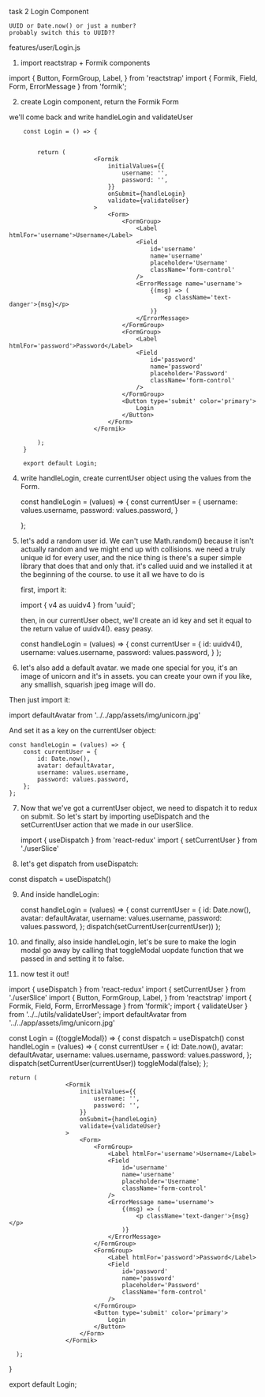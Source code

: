 task 2 Login Component

    UUID or Date.now() or just a number?
    probably switch this to UUID?? 

features/user/Login.js

1. import reactstrap + Formik components

import {
    Button,
    FormGroup,
    Label,
} from 'reactstrap'
import { Formik, Field, Form, ErrorMessage } from 'formik';


2. create Login component, return the Formik Form

we'll come back and write handleLogin and validateUser


        const Login = () => {
            
            
            return (
                            <Formik
                                initialValues={{
                                    username: '',
                                    password: '',
                                }}
                                onSubmit={handleLogin}
                                validate={validateUser}
                            >
                                <Form>
                                    <FormGroup>
                                        <Label htmlFor='username'>Username</Label>
                                        <Field
                                            id='username'
                                            name='username'
                                            placeholder='Username'
                                            className='form-control'
                                        />
                                        <ErrorMessage name='username'>
                                            {(msg) => (
                                                <p className='text-danger'>{msg}</p>
                                            )}
                                        </ErrorMessage>
                                    </FormGroup>
                                    <FormGroup>
                                        <Label htmlFor='password'>Password</Label>
                                        <Field
                                            id='password'
                                            name='password'
                                            placeholder='Password'
                                            className='form-control'
                                        />
                                    </FormGroup>
                                    <Button type='submit' color='primary'>
                                        Login
                                    </Button>
                                </Form>
                            </Formik>

            );
        }
        
        export default Login;



4. write handleLogin, create currentUser object using the values from the Form.

    const handleLogin = (values) => {
        const currentUser = {
            username: values.username,
            password: values.password,
        }
      
    };


5.  let's add a random user id.  We can't use Math.random() because it isn't actually random and we might end up with collisions.  we need a truly unique id for every user, and the nice thing is there's a super simple library that does that and only that.  it's called uuid and we installed it at the beginning of the course.  to use it all we have to do is 

    first, import it:

    import { v4 as uuidv4 } from 'uuid';

    then, in our currentUser obect, we'll create an id key and set it equal to the return value of uuidv4().  easy peasy.


    const handleLogin = (values) => {
        const currentUser = {
            id: uuidv4(),
            username: values.username,
            password: values.password,
        }
    };

6. let's also add a default avatar.  we made one special for you, it's an image of unicorn and it's in assets.  you can create your own if you like, any smallish, squarish jpeg image will do.

Then just import it:

import defaultAvatar from '../../app/assets/img/unicorn.jpg'


And set it as a key on the currentUser object:


    const handleLogin = (values) => {
        const currentUser = {
            id: Date.now(),
            avatar: defaultAvatar,
            username: values.username,
            password: values.password,
        };
    };

7. Now that we've got a currentUser object, we need to dispatch it to redux on submit.
   So let's start by importing useDispatch and the setCurrentUser action that we made in our userSlice.


    import { useDispatch } from 'react-redux'
    import { setCurrentUser } from './userSlice'

8.  let's get dispatch from useDispatch:

  const dispatch  = useDispatch()


9.  And inside handleLogin:


  
    const handleLogin = (values) => {
        const currentUser = {
            id: Date.now(),
            avatar: defaultAvatar,
            username: values.username,
            password: values.password,
        };
        dispatch(setCurrentUser(currentUser))
    };

10. and finally, also inside handleLogin, let's be sure to make the login modal go away by calling that toggleModal uopdate function that we passed in and setting it to false.

11.  now test it out!



import { useDispatch } from 'react-redux'
import { setCurrentUser } from './userSlice'
import {
    Button,
    FormGroup,
    Label,
} from 'reactstrap'
import { Formik, Field, Form, ErrorMessage } from 'formik';
import { validateUser } from '../../utils/validateUser';
import defaultAvatar from '../../app/assets/img/unicorn.jpg'

const Login = ({toggleModal}) => {
    const dispatch  = useDispatch()
    const handleLogin = (values) => {
        const currentUser = {
            id: Date.now(),
            avatar: defaultAvatar,
            username: values.username,
            password: values.password,
        };
        dispatch(setCurrentUser(currentUser))
        toggleModal(false);
    };
    
    
    return (
                    <Formik
                        initialValues={{
                            username: '',
                            password: '',
                        }}
                        onSubmit={handleLogin}
                        validate={validateUser}
                    >
                        <Form>
                            <FormGroup>
                                <Label htmlFor='username'>Username</Label>
                                <Field
                                    id='username'
                                    name='username'
                                    placeholder='Username'
                                    className='form-control'
                                />
                                <ErrorMessage name='username'>
                                    {(msg) => (
                                        <p className='text-danger'>{msg}</p>
                                    )}
                                </ErrorMessage>
                            </FormGroup>
                            <FormGroup>
                                <Label htmlFor='password'>Password</Label>
                                <Field
                                    id='password'
                                    name='password'
                                    placeholder='Password'
                                    className='form-control'
                                />
                            </FormGroup>
                            <Button type='submit' color='primary'>
                                Login
                            </Button>
                        </Form>
                    </Formik>

      );
}
 
export default Login;
